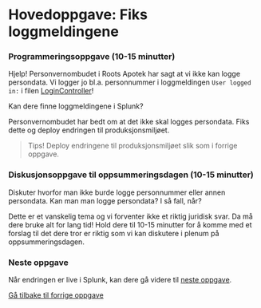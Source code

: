 # Hovedoppgave: Fiks loggmeldingene

### Programmeringsoppgave (10-15 minutter)
Hjelp! Personvernombudet i Roots Apotek har sagt at vi ikke kan logge persondata. 
Vi logger jo bl.a. personnummer i loggmeldingen `User logged in:` i filen [LoginController](/RootsPrescription/Controllers/LoginController.cs)!

Kan dere finne loggmeldingene i Splunk?

Personvernombudet har bedt om at det ikke skal logges persondata. Fiks dette og deploy endringen til produksjonsmiljøet. 

> Tips! Deploy endringene til produksjonsmiljøet slik som i forrige oppgave.

### Diskusjonsoppgave til oppsummeringsdagen (10-15 minutter)
Diskuter hvorfor man ikke burde logge personnummer eller annen persondata. Kan man man logge persondata? I så fall, når? 
  
Dette er et vanskelig tema og vi forventer ikke et riktig juridisk svar. Da må dere bruke alt for lang tid! Hold dere til 10-15 minutter for å komme med et forslag til det dere tror er riktig som vi kan diskutere i plenum på oppsummeringsdagen.

### Neste oppgave
Når endringen er live i Splunk, kan dere gå videre til [neste oppgave](./5_hendelse.md).

[Gå tilbake til forrige oppgave](./3_ping.md)
